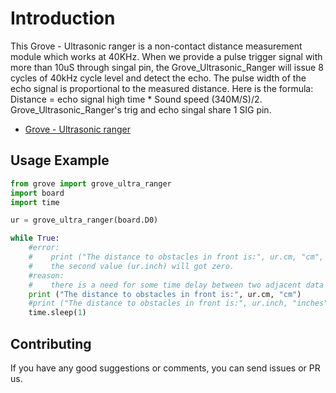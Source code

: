 # Introduction
This Grove - Ultrasonic ranger is a non-contact distance measurement module which works at 40KHz. When we provide a pulse trigger signal with more than 10uS through singal pin, the Grove_Ultrasonic_Ranger will issue 8 cycles of 40kHz cycle level and detect the echo. The pulse width of the echo signal is proportional to the measured distance. Here is the formula: Distance = echo signal high time * Sound speed (340M/S)/2. Grove_Ultrasonic_Ranger's trig and echo singal share 1 SIG pin.

- [Grove - Ultrasonic ranger](https://www.seeedstudio.com/Grove-Ultrasonic-Ranger-p-960.html)

## Usage Example

```python
from grove import grove_ultra_ranger
import board
import time

ur = grove_ultra_ranger(board.D0)

while True:
    #error:
    #    print ("The distance to obstacles in front is:", ur.cm, "cm", ur.inch, "inches")
    #    the second value (ur.inch) will got zero.
    #reason:
    #    there is a need for some time delay between two adjacent data acquisition
    print ("The distance to obstacles in front is:", ur.cm, "cm")
    #print ("The distance to obstacles in front is:", ur.inch, "inches")
    time.sleep(1)
```
## Contributing

If you have any good suggestions or comments, you can send issues or PR us.
